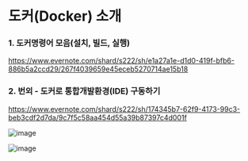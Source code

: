 # 도커(Docker) 소개

### 1. 도커명령어 모음(설치, 빌드, 실행)
https://www.evernote.com/shard/s222/sh/e1a27a1e-d1d0-419f-bfb6-886b5a2ccd29/267f4039659e45eceb5270714ae15b18

### 2. 번외 - 도커로 통합개발환경(IDE) 구동하기
https://www.evernote.com/shard/s222/sh/174345b7-62f9-4173-99c3-beb3cdf2d7da/9c7f5c58aa454d55a39b87397c4d001f

![image](https://user-images.githubusercontent.com/45334819/56145874-1fa91b00-5fe0-11e9-8170-996dbd8db713.png)

![image](https://user-images.githubusercontent.com/45334819/56145912-38b1cc00-5fe0-11e9-9242-92382f0a43fb.png)

